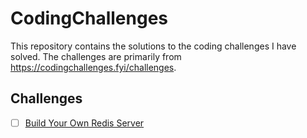 # CodingChallenges

This repository contains the solutions to the coding challenges I have solved. The challenges are primarily from https://codingchallenges.fyi/challenges.

## Challenges
- [ ] [Build Your Own Redis Server](CodingChallenges/challenge-redis)